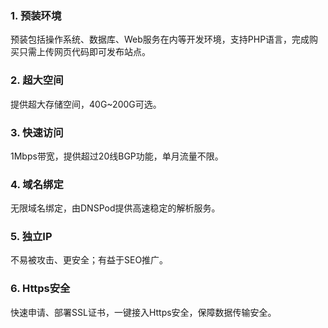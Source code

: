 ### 1. 预装环境
预装包括操作系统、数据库、Web服务在内等开发环境，支持PHP语言，完成购买只需上传网页代码即可发布站点。

### 2. 超大空间
提供超大存储空间，40G~200G可选。

### 3. 快速访问
1Mbps带宽，提供超过20线BGP功能，单月流量不限。

### 4. 域名绑定
无限域名绑定，由DNSPod提供高速稳定的解析服务。

### 5. 独立IP
不易被攻击、更安全；有益于SEO推广。

### 6. Https安全
快速申请、部署SSL证书，一键接入Https安全，保障数据传输安全。